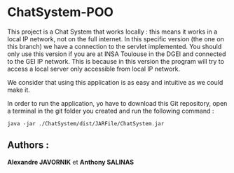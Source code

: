 # ChatSystem-POO

This project is a Chat System that works locally : this means it works in a local IP network, not on the full internet. In this specific version (the one on this branch) we have a connection to the servlet implemented. You should only use this version if you are at INSA Toulouse in the DGEI and connected to the GEI IP network. This is because in this version the program will try to access a local server only accessible from local IP network.

We consider that using this application is as easy and intuitive as we could make it.

In order to run the application, yo have to download this Git repository, open a terminal in the git folder you created and run the  following command :
```
java -jar ./ChatSystem/dist/JARFile/ChatSystem.jar
```

## Authors :
**Alexandre JAVORNIK** et **Anthony SALINAS**
